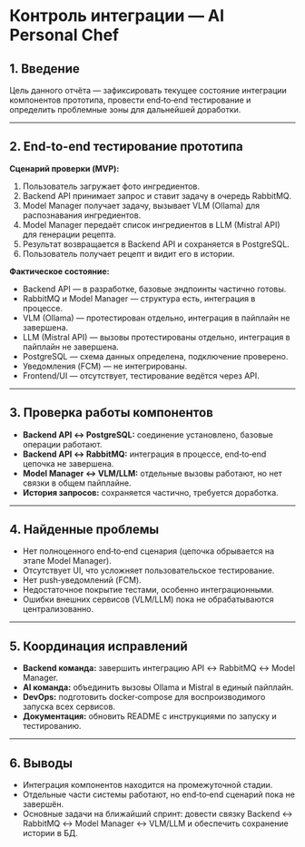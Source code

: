 # Контроль интеграции — AI Personal Chef

## 1. Введение
Цель данного отчёта — зафиксировать текущее состояние интеграции компонентов прототипа, провести end‑to‑end тестирование и определить проблемные зоны для дальнейшей доработки.

---

## 2. End-to-end тестирование прототипа
**Сценарий проверки (MVP):**
1. Пользователь загружает фото ингредиентов.
2. Backend API принимает запрос и ставит задачу в очередь RabbitMQ.
3. Model Manager получает задачу, вызывает VLM (Ollama) для распознавания ингредиентов.
4. Model Manager передаёт список ингредиентов в LLM (Mistral API) для генерации рецепта.
5. Результат возвращается в Backend API и сохраняется в PostgreSQL.
6. Пользователь получает рецепт и видит его в истории.

**Фактическое состояние:**
- Backend API — в разработке, базовые эндпоинты частично готовы.  
- RabbitMQ и Model Manager — структура есть, интеграция в процессе.  
- VLM (Ollama) — протестирован отдельно, интеграция в пайплайн не завершена.  
- LLM (Mistral API) — вызовы протестированы отдельно, интеграция в пайплайн не завершена.  
- PostgreSQL — схема данных определена, подключение проверено.  
- Уведомления (FCM) — не интегрированы.  
- Frontend/UI — отсутствует, тестирование ведётся через API.  

---

## 3. Проверка работы компонентов
- **Backend API ↔ PostgreSQL:** соединение установлено, базовые операции работают.  
- **Backend API ↔ RabbitMQ:** интеграция в процессе, end‑to‑end цепочка не завершена.  
- **Model Manager ↔ VLM/LLM:** отдельные вызовы работают, но нет связки в общем пайплайне.  
- **История запросов:** сохраняется частично, требуется доработка.  

---

## 4. Найденные проблемы
- Нет полноценного end‑to‑end сценария (цепочка обрывается на этапе Model Manager).  
- Отсутствует UI, что усложняет пользовательское тестирование.  
- Нет push‑уведомлений (FCM).  
- Недостаточное покрытие тестами, особенно интеграционными.  
- Ошибки внешних сервисов (VLM/LLM) пока не обрабатываются централизованно.  

---

## 5. Координация исправлений
- **Backend команда:** завершить интеграцию API ↔ RabbitMQ ↔ Model Manager.  
- **AI команда:** объединить вызовы Ollama и Mistral в единый пайплайн.  
- **DevOps:** подготовить docker‑compose для воспроизводимого запуска всех сервисов.  
- **Документация:** обновить README с инструкциями по запуску и тестированию.  

---

## 6. Выводы
- Интеграция компонентов находится на промежуточной стадии.  
- Отдельные части системы работают, но end‑to‑end сценарий пока не завершён.  
- Основные задачи на ближайший спринт: довести связку Backend ↔ RabbitMQ ↔ Model Manager ↔ VLM/LLM и обеспечить сохранение истории в БД.  
